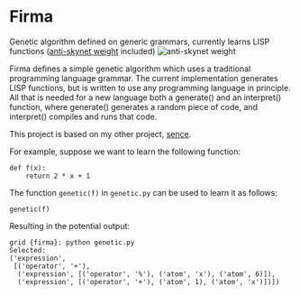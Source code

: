 # Firma
Genetic algorithm defined on generic grammars, currently learns LISP functions ([anti-skynet weight](https://imgs.xkcd.com/comics/genetic_algorithms.png) included)
![anti-skynet weight](https://imgs.xkcd.com/comics/genetic_algorithms.png)

Firma defines a simple genetic algorithm which uses a traditional programming language grammar.
The current implementation generates LISP functions, but is written to use any programming language in principle. 
All that is needed for a new language both a generate() and an interpret() function, where generate() generates a random piece of code, and interpret() compiles and runs that code.

This project is based on my other project, [sence](github.com/LSaldyt/sence).

For example, suppose we want to learn the following function:
```
def f(x):
    return 2 * x + 1
```

The function `genetic(f)` in `genetic.py` can be used to learn it as follows:
```
genetic(f)
```

Resulting in the potential output:
```
grid {firma}: python genetic.py
Selected:
('expression',
 [('operator', '+'),
  ('expression', [('operator', '%'), ('atom', 'x'), ('atom', 6)]),
  ('expression', [('operator', '+'), ('atom', 1), ('atom', 'x')])])
```

